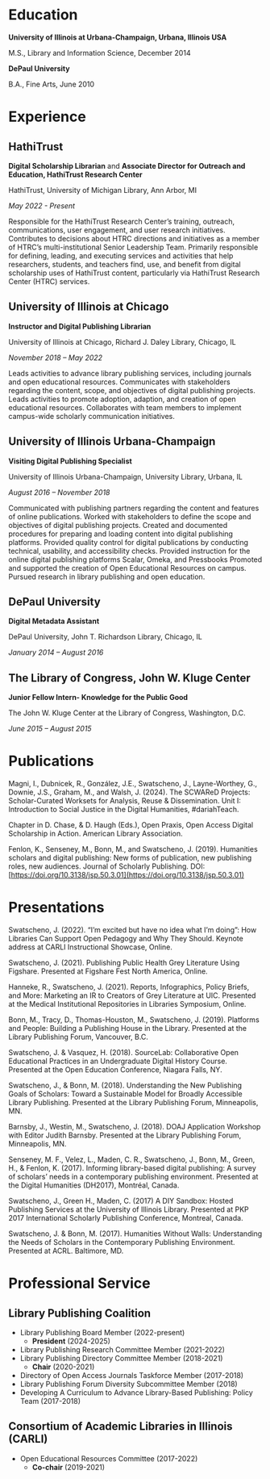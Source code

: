 # Education
**University of Illinois at Urbana-Champaign, Urbana, Illinois USA**

M.S., Library and Information Science, December 2014
 
**DePaul University**

B.A., Fine Arts, June 2010

# Experience
## HathiTrust ##

**Digital Scholarship Librarian** and **Associate Director for Outreach and Education, HathiTrust Research Center**

HathiTrust, University of Michigan Library, Ann Arbor, MI

*May 2022 - Present*

Responsible for the HathiTrust Research Center’s training, outreach, communications, user engagement, and user research initiatives. Contributes to decisions
about HTRC directions and initiatives as a member of HTRC’s multi-institutional Senior Leadership Team. Primarily responsible for defining, leading, and
executing services and activities that help researchers, students, and teachers find, use, and benefit from digital scholarship uses of HathiTrust content, particularly via HathiTrust Research Center (HTRC) services.

## University of Illinois at Chicago

**Instructor and Digital Publishing Librarian**

University of Illinois at Chicago, Richard J. Daley Library, Chicago, IL

*November 2018 – May 2022*

Leads activities to advance library publishing services, including journals and open educational resources. Communicates with stakeholders regarding the content, scope, and objectives of digital publishing projects. Leads activities to promote adoption, adaption, and creation of open educational resources. Collaborates with team members to implement campus-wide scholarly communication initiatives.

## University of Illinois Urbana-Champaign

**Visiting Digital Publishing Specialist**

University of Illinois Urbana-Champaign, University Library, Urbana, IL

*August 2016 – November 2018*

Communicated with publishing partners regarding the content and features of online publications. Worked with stakeholders to define the scope and objectives of digital publishing projects. Created and documented procedures for preparing and loading content into digital publishing platforms. Provided quality control for digital publications by conducting technical, usability, and accessibility checks. Provided instruction for the online digital publishing platforms Scalar, Omeka, and Pressbooks Promoted and supported the creation of Open Educational Resources on campus. Pursued research in library publishing and open education.

## DePaul University

**Digital Metadata Assistant**

DePaul University, John T. Richardson Library, Chicago, IL				

*January 2014 – August 2016*

## The Library of Congress, John W. Kluge Center

**Junior Fellow Intern- Knowledge for the Public Good**

The John W. Kluge Center at the Library of Congress, Washington, D.C.

*June 2015 – August 2015*

# Publications

Magni, I., Dubnicek, R., González, J.E., Swatscheno, J., Layne-Worthey, G., Downie, J.S., Graham, M., and Walsh, J. (2024). The SCWAReD Projects: Scholar-Curated Worksets for Analysis, Reuse & Dissemination. Unit I: Introduction to Social Justice in the Digital Humanities, #dariahTeach.

Chapter in  D. Chase, & D. Haugh (Eds.), Open Praxis, Open Access Digital Scholarship in Action. American Library Association.

Fenlon, K., Senseney, M., Bonn, M., and Swatscheno, J. (2019). Humanities scholars and digital publishing: New forms of publication, new publishing roles, new audiences. Journal of Scholarly Publishing. DOI: [https://doi.org/10.3138/jsp.50.3.01](https://doi.org/10.3138/jsp.50.3.01)

# Presentations

Swatscheno, J. (2022). “I’m excited but have no idea what I’m doing”: How Libraries Can Support Open Pedagogy and Why They Should. Keynote address at CARLI Instructional Showcase, Online.

Swatscheno, J. (2021). Publishing Public Health Grey Literature Using Figshare. Presented at Figshare Fest North America, Online.

Hanneke, R., Swatscheno, J. (2021). Reports, Infographics, Policy Briefs, and More: Marketing an IR to Creators of Grey Literature at UIC. Presented at the Medical Institutional Repositories in Libraries Symposium, Online.

Bonn, M., Tracy, D., Thomas-Houston, M., Swatscheno, J. (2019). Platforms and People: Building a Publishing House in the Library. Presented at the Library Publishing Forum, Vancouver, B.C.

Swatscheno, J. & Vasquez, H. (2018). SourceLab: Collaborative Open Educational Practices in an Undergraduate Digital History Course. Presented at the Open Education Conference, Niagara Falls, NY.

Swatscheno, J., & Bonn, M. (2018). Understanding the New Publishing Goals of Scholars: Toward a Sustainable Model for Broadly Accessible Library Publishing. Presented at the Library Publishing Forum, Minneapolis, MN.

Barnsby, J., Westin, M., Swatscheno, J. (2018). DOAJ Application Workshop with Editor Judith Barnsby. Presented at the Library Publishing Forum, Minneapolis, MN.

Senseney, M. F., Velez, L., Maden, C. R., Swatscheno, J., Bonn, M., Green, H., & Fenlon, K.
(2017). Informing library-based digital publishing: A survey of scholars’ needs in a
contemporary publishing environment. Presented at the Digital Humanities (DH2017),
Montréal, Canada.

Swatscheno, J., Green H., Maden, C. (2017) A DIY Sandbox: Hosted Publishing Services at the University of Illinois Library. Presented at PKP 2017 International Scholarly Publishing Conference, Montreal, Canada.

Swatscheno, J. & Bonn, M. (2017). Humanities Without Walls: Understanding the Needs of Scholars in the Contemporary Publishing Environment. Presented at ACRL. Baltimore, MD.

# Professional Service
## Library Publishing Coalition
* Library Publishing Board Member (2022-present)
  * **President** (2024-2025)
* Library Publishing Research Committee Member (2021-2022)
* Library Publishing Directory Committee Member (2018-2021)
  * **Chair** (2020-2021)
* Directory of Open Access Journals Taskforce Member (2017-2018)
* Library Publishing Forum Diversity Subcommittee Member (2018)
* Developing A Curriculum to Advance Library-Based Publishing: Policy Team (2017-2018)

## Consortium of Academic Libraries in Illinois (CARLI)
* Open Educational Resources Committee (2017-2022)
  * **Co-chair** (2019-2021)

